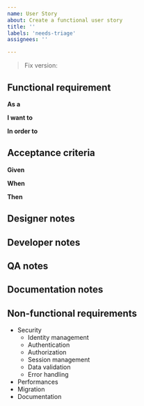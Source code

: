 ```yaml
---
name: User Story
about: Create a functional user story
title: ''
labels: 'needs-triage'
assignees: ''

---
```

> Fix version:


## Functional requirement

**As a**

**I want to**

**In order to**


## Acceptance criteria

**Given**

**When**

**Then**


## Designer notes

## Developer notes

## QA notes

## Documentation notes

## Non-functional requirements
- Security
  - Identity management
  - Authentication
  - Authorization
  - Session management
  - Data validation
  - Error handling
- Performances
- Migration
- Documentation
